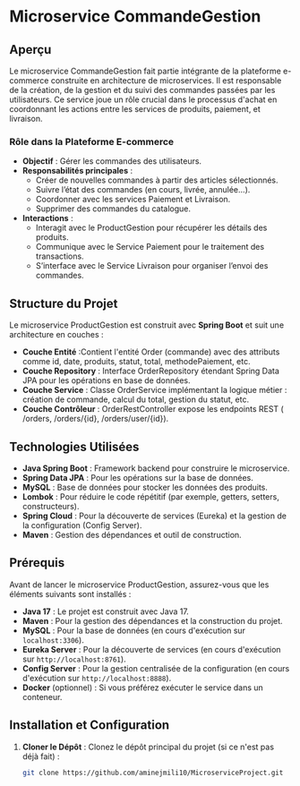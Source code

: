 # Microservice CommandeGestion

## Aperçu

Le microservice CommandeGestion fait partie intégrante de la plateforme e-commerce construite en architecture de microservices. Il est responsable de la création, de la gestion et du suivi des commandes passées par les utilisateurs. Ce service joue un rôle crucial dans le processus d'achat en coordonnant les actions entre les services de produits, paiement, et livraison.
### Rôle dans la Plateforme E-commerce

- **Objectif** : Gérer les commandes des utilisateurs.
- **Responsabilités principales** :
    - Créer de nouvelles commandes à partir des articles sélectionnés.
    - Suivre l’état des commandes (en cours, livrée, annulée…).
    - Coordonner avec les services Paiement et Livraison.
    - Supprimer des commandes du catalogue.
- **Interactions** :
    - Interagit avec le ProductGestion pour récupérer les détails des produits.
    - Communique avec le Service Paiement pour le traitement des transactions.
    - S’interface avec le Service Livraison pour organiser l’envoi des commandes.

## Structure du Projet

Le microservice ProductGestion est construit avec **Spring Boot** et suit une architecture en couches :

- **Couche Entité** :Contient l'entité Order (commande) avec des attributs comme id, date, produits, statut, total, methodePaiement, etc.
- **Couche Repository** : Interface OrderRepository étendant Spring Data JPA pour les opérations en base de données.
- **Couche Service** :  Classe OrderService implémentant la logique métier : création de commande, calcul du total, gestion du statut, etc.
- **Couche Contrôleur** : OrderRestController expose les endpoints REST ( /orders, /orders/{id}, /orders/user/{id}).

## Technologies Utilisées

- **Java Spring Boot** : Framework backend pour construire le microservice.
- **Spring Data JPA** : Pour les opérations sur la base de données.
- **MySQL** : Base de données pour stocker les données des produits.
- **Lombok** : Pour réduire le code répétitif (par exemple, getters, setters, constructeurs).
- **Spring Cloud** : Pour la découverte de services (Eureka) et la gestion de la configuration (Config Server).
- **Maven** : Gestion des dépendances et outil de construction.

## Prérequis

Avant de lancer le microservice ProductGestion, assurez-vous que les éléments suivants sont installés :

- **Java 17** : Le projet est construit avec Java 17.
- **Maven** : Pour la gestion des dépendances et la construction du projet.
- **MySQL** : Pour la base de données (en cours d'exécution sur `localhost:3306`).
- **Eureka Server** : Pour la découverte de services (en cours d'exécution sur `http://localhost:8761`).
- **Config Server** : Pour la gestion centralisée de la configuration (en cours d'exécution sur `http://localhost:8888`).
- **Docker** (optionnel) : Si vous préférez exécuter le service dans un conteneur.

## Installation et Configuration

1. **Cloner le Dépôt** :
   Clonez le dépôt principal du projet (si ce n'est pas déjà fait) :
   ```bash
   git clone https://github.com/aminejmili10/MicroserviceProject.git